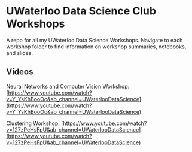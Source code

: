 # UWaterloo Data Science Club Workshops

A repo for all my UWaterloo Data Science Workshops. Navigate to each workshop folder to find information on workshop summaries, notebooks, and slides.

## Videos

Neural Networks and Computer Vision Workshop: [https://www.youtube.com/watch?v=Y_YsKhBooOc&ab_channel=UWaterlooDataScience](https://www.youtube.com/watch?v=Y_YsKhBooOc&ab_channel=UWaterlooDataScience)

Clustering Workshop: [https://www.youtube.com/watch?v=127zPeHsFpU&ab_channel=UWaterlooDataScience](https://www.youtube.com/watch?v=127zPeHsFpU&ab_channel=UWaterlooDataScience)
